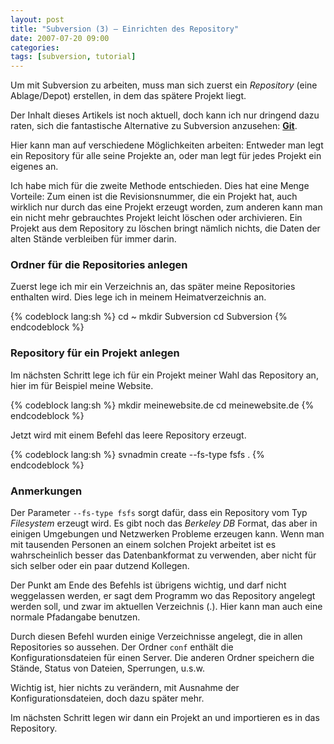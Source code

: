 ```yaml
---
layout: post
title: "Subversion (3) – Einrichten des Repository"
date: 2007-07-20 09:00
categories:
tags: [subversion, tutorial]
---
```


Um mit Subversion zu arbeiten, muss man sich zuerst ein *Repository* (eine Ablage/Depot) erstellen, in dem das spätere Projekt liegt.

<!-- more -->

<div class="hinweis">
<p>Der Inhalt dieses Artikels ist noch aktuell, doch kann ich nur dringend dazu raten, sich die fantastische Alternative zu Subversion anzusehen: <a href="/versionskontrolle-mit-git/"><strong>Git</strong></a>.</p>
</div>

Hier kann man auf verschiedene Möglichkeiten arbeiten: Entweder man legt ein Repository für alle seine Projekte an, oder man legt für jedes Projekt ein eigenes an.

Ich habe mich für die zweite Methode entschieden. Dies hat eine Menge Vorteile: Zum einen ist die Revisionsnummer, die ein Projekt hat, auch wirklich nur durch das eine Projekt erzeugt worden, zum anderen kann man ein nicht mehr gebrauchtes Projekt leicht löschen oder archivieren. Ein Projekt aus dem Repository zu löschen bringt nämlich nichts, die Daten der alten Stände verbleiben für immer darin.

### Ordner für die Repositories anlegen ###

Zuerst lege ich mir ein Verzeichnis an, das später meine Repositories enthalten wird. Dies lege ich in meinem Heimatverzeichnis an.

{% codeblock lang:sh %}
cd ~
mkdir Subversion
cd Subversion
{% endcodeblock %}

### Repository für ein Projekt anlegen ###

Im nächsten Schritt lege ich für ein Projekt meiner Wahl das Repository an, hier im für Beispiel meine Website.

{% codeblock lang:sh %}
mkdir meinewebsite.de
cd meinewebsite.de
{% endcodeblock %}

Jetzt wird mit einem Befehl das leere Repository erzeugt.

{% codeblock lang:sh %}
svnadmin create --fs-type fsfs .
{% endcodeblock %}

### Anmerkungen ###

Der Parameter `--fs-type fsfs` sorgt dafür, dass ein Repository vom Typ *Filesystem* erzeugt wird. Es gibt noch das <cite>Berkeley DB</cite> Format, das aber in einigen Umgebungen und Netzwerken Probleme erzeugen kann. Wenn man mit tausenden Personen an einem solchen Projekt arbeitet ist es wahrscheinlich besser das Datenbankformat zu verwenden, aber nicht für sich selber oder ein paar dutzend Kollegen.

Der Punkt am Ende des Befehls ist übrigens wichtig, und darf nicht weggelassen werden, er sagt dem Programm wo das Repository angelegt werden soll, und zwar im aktuellen Verzeichnis (.). Hier kann man auch eine normale Pfadangabe benutzen.

Durch diesen Befehl wurden einige Verzeichnisse angelegt, die in allen Repositories so aussehen. Der Ordner `conf` enthält die Konfigurationsdateien für einen Server. Die anderen Ordner speichern die Stände, Status von Dateien, Sperrungen, u.s.w.

Wichtig ist, hier nichts zu verändern, mit Ausnahme der Konfigurationsdateien, doch dazu später mehr.

Im nächsten Schritt legen wir dann ein Projekt an und importieren es in das Repository.

